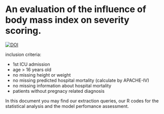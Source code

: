 # An evaluation of the influence of body mass index on severity scoring.

[![DOI](https://zenodo.org/badge/DOI/10.5281/zenodo.1402691.svg)](https://doi.org/10.5281/zenodo.1402691)

inclusion criteria:
  - 1st ICU admission
  - age > 16 years old
  - no missing height or weight
  - no missing predicted hospital mortality (calculate by APACHE-IV)
  - no missing information about hospital mortality
  - patients without pregnacy related diagnosis
  
In this document you may find our extraction queries, our R codes for the statistical analysis and the model perfomance assessment.
